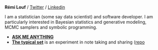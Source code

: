 **Rémi Louf** / [Twitter](https://twitter.com/remilouf) / [Linkedin](https://linkedin.com/in/remilouf)

I am a statistician (some say data scientist) and software developer. I am particularly interested in Bayesian statistics and generative modeling, MCMC samplers and symbolic programming.

- **[ASK ME ANYTHING](https://github.com/)**
- **[The typical set](https://thetypicalset.com)** is an experiment in note taking and sharing ([repo](https://github.com/rlouf/)
